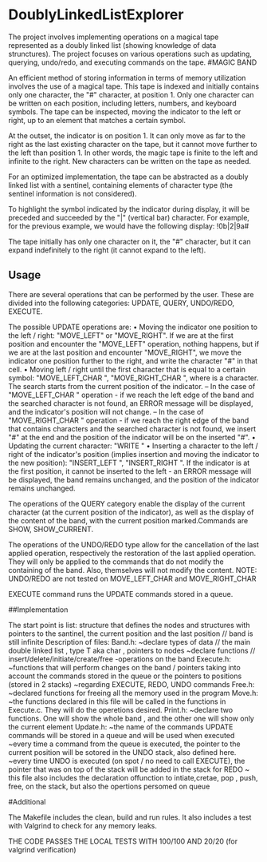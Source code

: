 # DoublyLinkedListExplorer
The project involves implementing operations on a magical tape represented as a doubly linked list (showing knowledge of data strunctures). The project focuses on various operations such as updating, querying, undo/redo, and executing commands on the tape.
#MAGIC BAND

An efficient method of storing information in terms of memory utilization involves the use of a magical tape. This tape is indexed and initially contains only one character, the "#" character, at position 1. Only one character can be written on each position, including letters, numbers, and keyboard symbols. The tape can be inspected, moving the indicator to the left or right, up to an element that matches a certain symbol.

At the outset, the indicator is on position 1. It can only move as far to the right as the last existing character on the tape, but it cannot move further to the left than position 1. In other words, the magic tape is finite to the left and infinite to the right. New characters can be written on the tape as needed.

For an optimized implementation, the tape can be abstracted as a doubly linked list with a sentinel, containing elements of character type (the sentinel information is not considered).

To highlight the symbol indicated by the indicator during display, it will be preceded and succeeded by the "|" (vertical bar) character. For example, for the previous example, we would have the following display: !0b|2|9a#

The tape initially has only one character on it, the "#" character, but it can expand indefinitely to the right (it cannot expand to the left).

## Usage

There are several operations that can be performed by the user. These are divided into the following categories: UPDATE, QUERY, UNDO/REDO, EXECUTE. 

The possible UPDATE operations are:
• Moving the indicator one position to the left / right: "MOVE_LEFT" or "MOVE_RIGHT". If we are at the first position and encounter the "MOVE_LEFT" operation, nothing happens, but if we are at the last position and encounter "MOVE_RIGHT", we move the indicator one position further to the right, and write the character "#" in that cell.
• Moving left / right until the first character that is equal to a certain symbol: "MOVE_LEFT_CHAR <C>", "MOVE_RIGHT_CHAR <C>", where <C> is a character. The search starts from the current position of the indicator.
– In the case of "MOVE_LEFT_CHAR <C>" operation - if we reach the left edge of the band and the searched character is not found, an ERROR message will be displayed, and the indicator's position will not change.
– In the case of "MOVE_RIGHT_CHAR <C>" operation - if we reach the right edge of the band that contains characters and the searched character is not found, we insert "#" at the end and the position of the indicator will be on the inserted "#".
• Updating the current character: "WRITE <C>"
• Inserting a character to the left / right of the indicator's position (implies insertion and moving the indicator to the new position): "INSERT_LEFT <C>", "INSERT_RIGHT <C>". If the indicator is at the first position, it cannot be inserted to the left - an ERROR message will be displayed, the band remains unchanged, and the position of the indicator remains unchanged.

The operations of the QUERY category enable the display of the current character (at the current position of the indicator), as well as the display of the content of the band, with the current position marked.Commands are SHOW, SHOW_CURRENT.

The operations of the UNDO/REDO type allow for the cancellation of the last applied operation, respectively the restoration of the last applied operation. They will only be applied to the commands that do not modify the containing of the band. Also, themselves will not modify the content.
NOTE: UNDO/REDO are not tested on MOVE_LEFT_CHAR and MOVE_RIGHT_CHAR

EXECUTE command runs the UPDATE commands stored in a queue.

##Implementation

The start point is list: structure that defines the nodes and structures with pointers to the santinel, the current position and the last position // band is still infinite
Description of files: 
Band.h: ~declare types of data // the main double linked list , type T aka char , pointers to nodes 
        ~declare functions // insert/delete/initiate/create/free -operations on the band
Execute.h: ~functions that will perform changes on the band / pointers taking into account the commands stored in the queue or the pointers to positions (stored in 2 stacks)
           ~regarding EXECUTE, REDO, UNDO commands
Free.h: ~declared functions for freeing all the memory used in the program
Move.h: ~the functions declared in this file will be called in the functions in Execute.c. They will do the operetions desired.
Print.h: ~declare two functions. One will show the whole band , and the other one will show only the current element
Update.h: ~the name of the commands UPDATE commands will be stored in a queue and will be used when executed
          ~every time a command from the queue is executed, the pointer to the current position will be sotored in the UNDO stack, also defined here.
          ~every time UNDO is executed (on spot / no need to call EXECUTE), the pointer that was on top of the stack will be added in the stack for REDO
          ~ this file also includes the declaration offunction to intiate,cretae, pop , push, free, on the stack, but also the opertions persomed on queue

#Additional

The Makefile includes the clean, build and run rules. It also includes a test with Valgrind to check for any memory leaks.

THE CODE PASSES THE LOCAL TESTS WITH 100/100 AND 20/20 (for valgrind verification)

